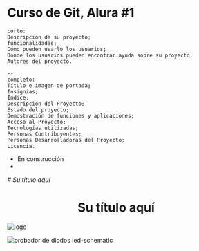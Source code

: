 <h1>Curso de Git, Alura #1</h1>
    
    corto:
    Descripción de su proyecto;
    funcionalidades;
    Cómo pueden usarlo los usuarios;
    Donde los usuarios pueden encontrar ayuda sobre su proyecto;
    Autores del proyecto.

    --
    completo:
    Título e imagen de portada;
    Insignias;
    Índice;
    Descripción del Proyecto;
    Estado del proyecto;
    Demostración de funciones y aplicaciones;
    Acceso al Proyecto;
    Tecnologías utilizadas;
    Personas Contribuyentes;
    Personas Desarrolladoras del Proyecto;
    Licencia.

    

- En construcción
- 
<em> # Su título aquí </em>
<h1 align="center"> Su título aquí </h1>

![logo](https://github.com/sanchezluys/curso-git-alura-1/assets/44624521/c2500557-a944-4875-9d8b-5aa9017e7c6d)

![probador de diodos led-schematic](https://github.com/sanchezluys/curso-git-alura-1/assets/44624521/9ffaef75-f561-402b-960a-55607750a79a)


